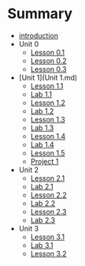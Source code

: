 # Summary

* [introduction](README.md)
* Unit 0
   * [Lesson 0.1](lesson_01.md)
   * [Lesson 0.2](lesson_02.md)
   * [Lesson 0.3](lesson_01.md)
* [Unit 1](Unit 1.md)
   * [Lesson 1.1](lesson_11.md)
   * [Lab 1.1](lab_11.md)
   * [Lesson 1.2](lesson_12.md)
   * [Lab 1.2](lab_12.md)
   * [Lesson 1.3](lesson_13.md)
   * [Lab 1.3](lab_13.md)
   * [Lesson 1.4](lesson_14.md)
   * [Lab 1.4](lab_14.md)
   * [Lesson 1.5](lesson_15.md)
   * [Project 1](project_1.md)
* Unit 2
   * [Lesson 2.1](lesson_21.md)
   * [Lab 2.1](lab_21.md)
   * [Lesson 2.2](lesson_22.md)
   * [Lab 2.2](lab_22.md)
   * [Lesson 2.3](lesson_23.md)
   * [Lab 2.3](lab_23.md)
* Unit 3
   * [Lesson 3.1](lesson_31.md)
   * [Lab 3.1](lab_31.md)
   * [Lesson 3.2](lesson_32.md)

